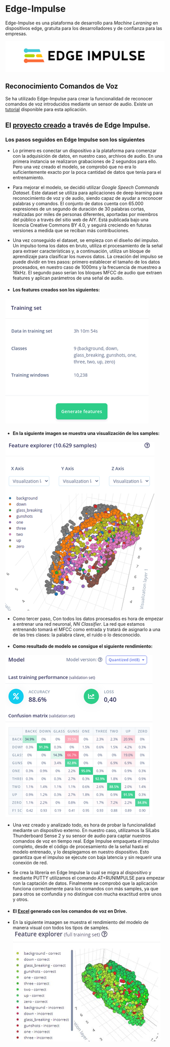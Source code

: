 # Edge-Impulse

Edge-Impulse es una plataforma de desarrollo para *Machine Leraning* en dispositivos edge, gratuita para los desarrolladores y de confianza para las empresas.

![alt text](https://github.com/InigoZalaya/Proyecto-Tecnologias-Industriales/blob/main/Edge%20Impulse/thumbnail_edge-impulse_01.png)

## Reconocimiento Comandos de Voz

Se ha utilizado Edge-Impulse para crear la funcionalidad de reconocer comandos de voz introducidos mediante un sensor de audio. Existe un [tutorial](https://docs.edgeimpulse.com/docs/responding-to-your-voice) disponible para esta aplicación. 

 ## El [proyecto creado](https://studio.edgeimpulse.com/public/65423/latest) a través de Edge Impulse.
 ### Los pasos seguidos en Edge Impulse son los siguientes

*  Lo primero es conectar un dispositivo a la plataforma para comenzar con la adquisición de datos, en nuestro caso, archivos de audio. En una primera instancia se realizaron grabaciones de 2 segundos para ello. Pero una vez creado el modelo, se comprobó que no era lo suficientemente exacto por la poca cantidad de datos que tenía para el entrenamiento.
*  Para mejorar el modelo, se decidió utilizar *Google Speech Commands Dataset*. Este dataset se utiliza para aplicaciones de deep learning para reconocimiento de voz y de audio, siendo capaz de ayudar a reconocer palabras y comandos. El conjunto de datos cuenta con 65.000 expresiones de un segundo de duración de 30 palabras cortas, realizadas por miles de personas diferentes, aportadas por miembros del público a través del sitio web de AIY. Está publicada bajo una licencia Creative Commons BY 4.0, y seguirá creciendo en futuras versiones a medida que se reciban más contribuciones.

*  Una vez conseguido el dataset, se empieza con el diseño del impulso. Un impulso toma los datos en bruto, utiliza el procesamiento de la señal para extraer características y, a continuación, utiliza un bloque de aprendizaje para clasificar los nuevos datos.
La creación del impulso se puede dividir en tres pasos: primero establecer el tamaño de los datos procesados, en nuestro caso de 1000ms y la frecuencia de muestreo a 16kHz. El segundo paso serían los bloques MFCC de audio que extraen features y aplican parámetros de una señal de audio.

* #### Los features creados son los siguientes:
![alt text](https://github.com/InigoZalaya/Proyecto-Tecnologias-Industriales/blob/main/Edge%20Impulse/edge3.png)

* #### En la siguiente imagen se muestra una visualización de los samples:
![alt text](https://github.com/InigoZalaya/Proyecto-Tecnologias-Industriales/blob/main/Edge%20Impulse/edge2.png)

*  Como tercer paso, Con todos los datos procesados es hora de empezar a entrenar una red neuronal, *NN Classifier*. La red que estamos entrenando tomará el MFCC como entrada y tratará de asignarlo a una de las tres clases: la palabra clave, el ruido o lo desconocido. 

* #### Como resultado de modelo se consigue el siguiente rendimiento:
![alt text](https://github.com/InigoZalaya/Proyecto-Tecnologias-Industriales/blob/main/Edge%20Impulse/train.png)

*  Una vez creado y analizado todo, es hora de probar la funcionalidad mediante un dispositivo externo. En nuestro caso, utilizamos la SiLabs Thunderboard Sense 2 y su sensor de audio para captar nuestros comandos de voz en tiempo real. Edge Impulse empaqueta el impulso completo, desde el código de procesamiento de la señal hasta el modelo entrenado, y lo desplegamos en nuestro dispositivo. Esto garantiza que el impulso se ejecute con baja latencia y sin requerir una conexión de red.

*  Se crea la librería en Edge Impulse la cual se migra al dispositivo y mediante PUTTY utilizamos el comando AT+RUNIMPULSE para empezar con la captación de datos. Finalmente se comprobó que la aplicación funciona correctamente para los comandos con más samples, ya que para otros se confundía y no distingue con mucha exactitud entre unos y otros.

* #### El [Excel](https://docs.google.com/spreadsheets/d/1DuhQhVBs4jBqO62ucJH18hLz-siLDMmFLaAkOy_AL4A/edit#gid=956814287) generado con los comandos de voz en Drive.

*  En la siguiente imaagen se muestra el rendimiento del modelo de manera visual con todos los tipos de samples.
![alt text](https://github.com/InigoZalaya/Proyecto-Tecnologias-Industriales/blob/main/Edge%20Impulse/edge.JPG)
